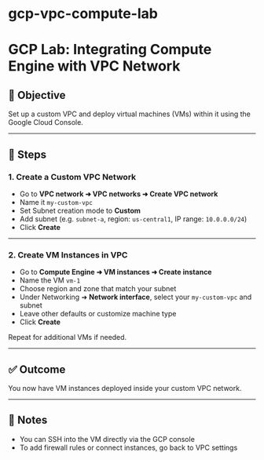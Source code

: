 # gcp-vpc-compute-lab

# GCP Lab: Integrating Compute Engine with VPC Network

## 🧪 Objective
Set up a custom VPC and deploy virtual machines (VMs) within it using the Google Cloud Console.

---

## 🔧 Steps

### 1. Create a Custom VPC Network
- Go to **VPC network ➜ VPC networks ➜ Create VPC network**
- Name it `my-custom-vpc`
- Set Subnet creation mode to **Custom**
- Add subnet (e.g. `subnet-a`, region: `us-central1`, IP range: `10.0.0.0/24`)
- Click **Create**

---

### 2. Create VM Instances in VPC
- Go to **Compute Engine ➜ VM instances ➜ Create instance**
- Name the VM `vm-1`
- Choose region and zone that match your subnet
- Under Networking ➜ **Network interface**, select your `my-custom-vpc` and subnet
- Leave other defaults or customize machine type
- Click **Create**

Repeat for additional VMs if needed.

---

## ✅ Outcome
You now have VM instances deployed inside your custom VPC network.

---

## 📌 Notes
- You can SSH into the VM directly via the GCP console
- To add firewall rules or connect instances, go back to VPC settings
